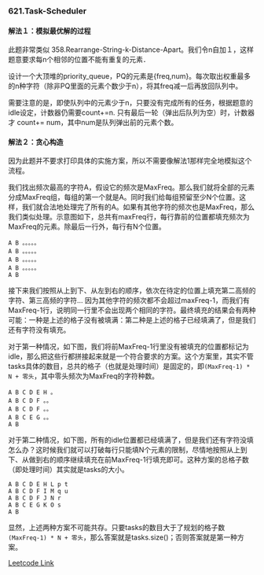 ### 621.Task-Scheduler

#### 解法１：模拟最优解的过程
此题非常类似  358.Rearrange-String-k-Distance-Apart。我们令n自加１，这样题意要求每n个相邻的位置不能有重复的元素．

设计一个大顶堆的priority_queue，PQ的元素是{freq,num}。每次取出权重最多的n种字符（除非PQ里面的元素个数少于n），将其freq减一后再放回队列中。

需要注意的是，即使队列中的元素少于n，只要没有完成所有的任务，根据题意的idle设定，计数器仍需要count+=n. 只有最后一轮（弹出后队列为空）时，计数器才 count+= num，其中num是队列弹出前的元素个数。

#### 解法２：贪心构造
因为此题并不要求打印具体的实施方案，所以不需要像解法1那样完全地模拟这个流程。

我们找出频次最高的字符A，假设它的频次是MaxFreq。那么我们就将全部的元素分成MaxFreq组，每组的第一个就是A。同时我们给每组预留至少N个位置。这样，我们就合法地处理完了所有的A。如果有其他字符的频次也是MaxFreq，那么我们类似处理。示意图如下，总共有maxFreq行，每行靠前的位置都填充频次为MaxFreq的元素。除最后一行外，每行有N个位置。
```
A B 。。。。。
A B 。。。。。
A B 。。。。。
A B 。。。。。
A B 
```
接下来我们按照从上到下、从左到右的顺序，依次在待定的位置上填充第二高频的字符、第三高频的字符... 因为其他字符的频次都不会超过maxFreq-1，而我们有MaxFreq-1行，说明同一行里不会出现两个相同的字符。最终填充的结果会有两种可能：一种是上述的格子没有被填满：第二种是上述的格子已经填满了，但是我们还有字符没有填充。

对于第一种情况，如下图，我们将前MaxFreq-1行里没有被填充的位置都标记为idle，那么把这些行都拼接起来就是一个符合要求的方案。这个方案里，其实不管tasks具体的数目，总共的格子（也就是处理时间）是固定的，即```(MaxFreq-1) * N + 零头```，其中零头频次为MaxFreq的字符种数。
```
A B C D E H 。
A B C D F 。。
A B C D F 。。
A B C E G 。。
A B 
```

对于第二种情况，如下图，所有的idle位置都已经填满了，但是我们还有字符没填怎么办？这时候我们就可以打破每行只能填N个元素的限制，尽情地按照从上到下、从做到右的顺序继续填充在前MaxFreq-1行填充即可。这种方案的总格子数（即处理时间）其实就是tasks的大小。
```
A B C D E H L p t
A B C D F I M q u
A B C D F J N r
A B C E G K O s
A B 
```
显然，上述两种方案不可能共存。只要tasks的数目大于了规划的格子数```(MaxFreq-1) * N + 零头```，那么答案就是tasks.size()；否则答案就是第一种方案。

[Leetcode Link](https://leetcode.com/problems/task-scheduler)
